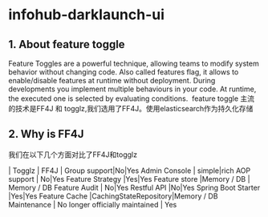 # infohub-darklaunch-ui

## 1. About feature toggle
Feature Toggles are a powerful technique, allowing teams to modify system behavior without changing code.
Also called features flag, it allows to enable/disable features at runtime without deployment. During developments you implement multiple behaviours in your code. At runtime, the executed one is selected by evaluating conditions. 
feature toggle 主流的技术是FF4J 和 togglz,我们选用了FF4J。使用elasticsearch作为持久化存储
## 2. Why is FF4J
我们在以下几个方面对比了FF4J和togglz

|  Togglz   |  FF4J |
Group  support|No|Yes
Admin Console | simple|rich
AOP support   | No|Yes
Feature Strategy |Yes|Yes
Feature store |Memory / DB | Memory / DB
Feature Audit | No|Yes
Restful API    |No|Yes
Spring Boot Starter |Yes|Yes
Feature Cache |CachingStateRepository|Memory / DB
Maintenance  | No longer officially maintained | Yes



   
